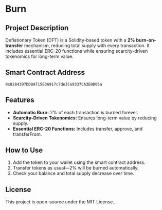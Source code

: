 # Burn

## Project Description
Deflationary Token (DFT) is a Solidity-based token with a **2% burn-on-transfer** mechanism, reducing total supply with every transaction. It includes essential ERC-20 functions while ensuring scarcity-driven tokenomics for long-term value.

## Smart Contract Address
`0x8284397DD8A71583A917c7de3Ce9337CA3E0D05a`

## Features
- **Automatic Burn:** 2% of each transaction is burned forever.
- **Scarcity-Driven Tokenomics:** Ensures long-term value by reducing supply.
- **Essential ERC-20 Functions:** Includes transfer, approve, and transferFrom.

## How to Use
1. Add the token to your wallet using the smart contract address.
2. Transfer tokens as usual—2% will be burned automatically.
3. Check your balance and total supply decrease over time.

## License
This project is open-source under the MIT License.

